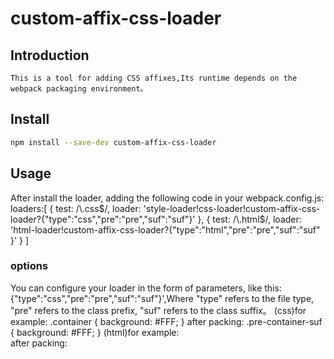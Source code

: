 <div align="left">

  <h1>custom-affix-css-loader</h1>

</div>
<h2 align="left">Introduction</h2>

    This is a tool for adding CSS affixes,Its runtime depends on the webpack packaging environment。

<h2 align="left">Install</h2>

```bash
npm install --save-dev custom-affix-css-loader
```

<h2 align="left">Usage</h2>
    After install the loader, adding the following code in your webpack.config.js:<br>
        loaders:[
            { 
                test: /\.css$/,
                loader: 'style-loader!css-loader!custom-affix-css-loader?{"type":"css","pre":"pre","suf":"suf"}'
            },
            { 
                test: /\.html$/,
                loader: 'html-loader!custom-affix-css-loader?{"type":"html","pre":"pre","suf":"suf"
                }'
            }
        ]
<h3 align="left">options</h3>
    You can configure your loader in the form of parameters, like this:
    {"type":"css","pre":"pre","suf":"suf"}',Where "type" refers to the file type, "pre" refers to the class prefix, "suf" refers to the class suffix。
    (css)for example:
    .container {
        background: #FFF;
    }
    after packing:
    .pre-container-suf {
        background: #FFF;
    }
    (html)for example:
    <div class="container"></div>
    after packing:
    <div class="pre-container-suf"></div>

